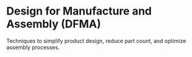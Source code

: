 # Design for Manufacture and Assembly (DFMA)

Techniques to simplify product design, reduce part count, and optimize assembly processes.